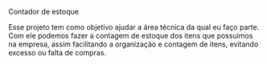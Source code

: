 Contador de estoque

Esse projeto tem como objetivo ajudar a área técnica da qual eu faço parte. Com ele podemos fazer a contagem de estoque dos itens que possuimos na empresa, assim facilitando a organização e contagem de itens, evitando excesso ou falta de compras.
